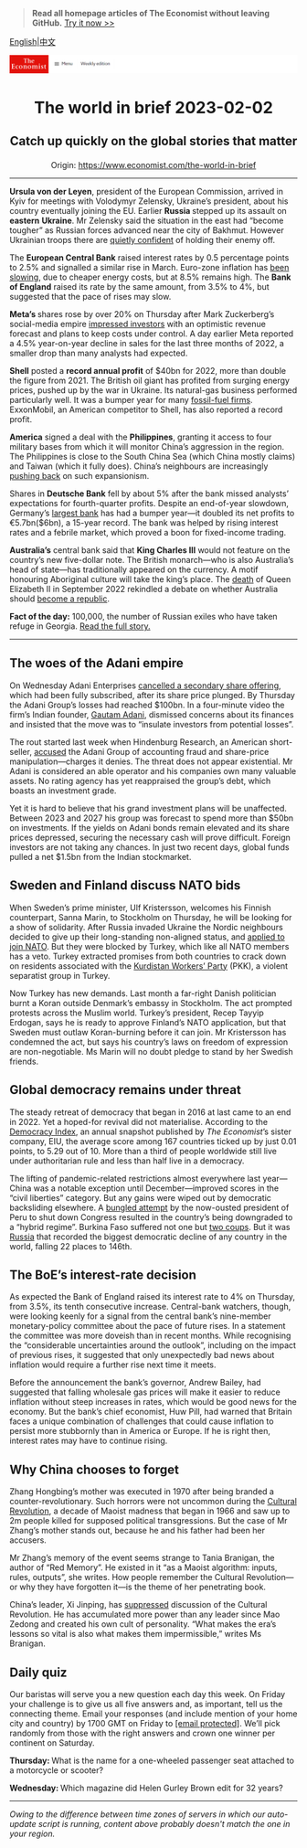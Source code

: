 > **Read all homepage articles of The Economist without leaving GitHub.** [Try it now >>](https://arielherself.github.io/te)

[English](https://github.com/arielherself/espresso/blob/main/README.md)|[中文](https://github-com.translate.goog/arielherself/espresso/blob/main/README.md?_x_tr_sl=en&_x_tr_tl=zh-CN&_x_tr_hl=zh-CN&_x_tr_pto=wapp)



![The Economist](menubar.png)

# <p align="center">The world in brief 2023-02-02</p>

## <p align="center">Catch up quickly on the global stories that matter</p>

<p align="center">Origin: <a href="https://www.economist.com/the-world-in-brief">https://www.economist.com/the-world-in-brief</a><hr>

<strong>Ursula von der Leyen</strong>, president of the European Commission, arrived in Kyiv for meetings with Volodymyr Zelensky, Ukraine’s president, about his country eventually joining the EU. Earlier <strong>Russia </strong>stepped up its assault on <strong>eastern</strong> <strong>Ukraine</strong>. Mr Zelensky said the situation in the east had “become tougher” as Russian forces advanced near the city of Bakhmut. However Ukrainian troops there are [quietly confident](https://www.economist.com/europe/2023/02/01/ukraines-troops-in-the-east-are-quietly-confident) of holding their enemy off.

The <strong>European Central Bank</strong> raised interest rates by 0.5 percentage points to 2.5% and signalled a similar rise in March. Euro-zone inflation has [been slowing](https://www.economist.com/finance-and-economics/2022/12/07/inflation-is-falling-but-not-enough), due to cheaper energy costs, but at 8.5% remains high. The <strong>Bank of England</strong> raised its rate by the same amount, from 3.5% to 4%, but suggested that the pace of rises may slow.

<strong>Meta’s </strong>shares rose by over 20% on Thursday after Mark Zuckerberg’s social-media empire [impressed investors](https://www.economist.com/business/2023/02/02/things-are-looking-up-for-meta) with an optimistic revenue forecast and plans to keep costs under control. A day earlier Meta reported a 4.5% year-on-year decline in sales for the last three months of 2022, a smaller drop than many analysts had expected.

<strong>Shell</strong> posted a <strong>record annual profit</strong> of $40bn for 2022, more than double the figure from 2021. The British oil giant has profited from surging energy prices, pushed up by the war in Ukraine. Its natural-gas business performed particularly well. It was a bumper year for many [fossil-fuel firms](https://www.economist.com/business/can-big-oils-bounce-back-last/21807153). ExxonMobil, an American competitor to Shell, has also reported a record profit.

<strong>America</strong> signed a deal with the <strong>Philippines</strong>, granting it access to four military bases from which it will monitor China’s aggression in the region. The Philippines is close to the South China Sea (which China mostly claims) and Taiwan (which it fully does). China’s neighbours are increasingly [pushing back](https://www.economist.com/asia/2023/02/01/chinas-put-upon-maritime-neighbours-are-pushing-back) on such expansionism.

Shares in <strong>Deutsche Bank</strong> fell by about 5% after the bank missed analysts’ expectations for fourth-quarter profits. Despite an end-of-year slowdown, Germany’s [largest bank](https://www.economist.com/finance-and-economics/2022/01/29/has-deutsche-bank-turned-the-corner) has had a bumper year—it doubled its net profits to €5.7bn($6bn), a 15-year record. The bank was helped by rising interest rates and a febrile market, which proved a boon for fixed-income trading.

<strong>Australia’s</strong> central bank said that <strong>King Charles III</strong> would not feature on the country’s new five-dollar note. The British monarch—who is also Australia’s head of state—has traditionally appeared on the currency. A motif honouring Aboriginal culture will take the king’s place. The [death](https://www.economist.com/leaders/2022/09/08/the-death-of-elizabeth-ii-marks-the-end-of-an-era) of Queen Elizabeth II in September 2022 rekindled a debate on whether Australia should [become a republic](https://www.economist.com/international/2022/09/09/some-of-the-new-kings-realms-may-become-republics).

<strong>Fact of the day:</strong> 100,000, the number of Russian exiles who have taken refuge in Georgia. [Read the full story.](https://www.economist.com/europe/2023/01/31/georgia-is-drifting-into-the-kremlins-orbit)

----------

## The woes of the Adani empire

On Wednesday Adani Enterprises [cancelled a secondary share offering](https://www.economist.com/business/2023/02/01/what-next-for-gautam-adanis-embattled-empire), which had been fully subscribed, after its share price plunged. By Thursday the Adani Group’s losses had reached $100bn. In a four-minute video the firm’s Indian founder, [Gautam Adani](https://www.economist.com/the-economist-explains/2023/01/31/who-is-gautam-adani), dismissed concerns about its finances and insisted that the move was to “insulate investors from potential losses”.  
  
 The rout started last week when Hindenburg Research, an American short-seller, [accused](https://www.economist.com/business/2023/01/27/a-short-seller-rattles-gautam-adanis-empire) the Adani Group of accounting fraud and share-price manipulation—charges it denies. The threat does not appear existential. Mr Adani is considered an able operator and his companies own many valuable assets. No rating agency has yet reappraised the group’s debt, which boasts an investment grade.

Yet it is hard to believe that his grand investment plans will be unaffected. Between 2023 and 2027 his group was forecast to spend more than $50bn on investments. If the yields on Adani bonds remain elevated and its share prices depressed, securing the necessary cash will prove difficult. Foreign investors are not taking any chances. In just two recent days, global funds pulled a net $1.5bn from the Indian stockmarket.

## Sweden and Finland discuss NATO bids

When Sweden’s prime minister, Ulf Kristersson, welcomes his Finnish counterpart, Sanna Marin, to Stockholm on Thursday, he will be looking for a show of solidarity. After Russia invaded Ukraine the Nordic neighbours decided to give up their long-standing non-aligned status, and [applied to join NATO](https://www.economist.com/leaders/2022/05/15/in-applying-to-nato-finland-and-sweden-give-the-lie-to-putins-claims). But they were blocked by Turkey, which like all NATO members has a veto. Turkey extracted promises from both countries to crack down on residents associated with the [Kurdistan Workers’ Party](https://www.economist.com/the-economist-explains/2022/06/28/what-is-the-pkk) (PKK), a violent separatist group in Turkey.

Now Turkey has new demands. Last month a far-right Danish politician burnt a Koran outside Denmark’s embassy in Stockholm. The act prompted protests across the Muslim world. Turkey’s president, Recep Tayyip Erdogan, says he is ready to approve Finland’s NATO application, but that Sweden must outlaw Koran-burning before it can join. Mr Kristersson has condemned the act, but says his country’s laws on freedom of expression are non-negotiable. Ms Marin will no doubt pledge to stand by her Swedish friends.

## Global democracy remains under threat

The steady retreat of democracy that began in 2016 at last came to an end in 2022. Yet a hoped-for revival did not materialise. According to the [Democracy Index](https://www.eiu.com/n/campaigns/democracy-index-2022/?utm_source=economist&amp;utm_medium=espresso&amp;utm_campaign=democracy-index-2022), an annual snapshot published by <em>The Economist</em>’s sister company, EIU, the average score among 167 countries ticked up by just 0.01 points, to 5.29 out of 10. More than a third of people worldwide still live under authoritarian rule and less than half live in a democracy. 

The lifting of pandemic-related restrictions almost everywhere last year—China was a notable exception until December—improved scores in the “civil liberties” category. But any gains were wiped out by democratic backsliding elsewhere. A [bungled attempt](https://www.economist.com/the-americas/2022/12/07/after-a-bungled-coup-attempt-perus-president-falls) by the now-ousted president of Peru to shut down Congress resulted in the country’s being downgraded to a “hybrid regime”. Burkina Faso suffered not one but [two coups](https://www.economist.com/middle-east-and-africa/2022/10/01/for-the-second-time-this-year-soldiers-stage-a-coup-in-burkina-faso). But it was [Russia](https://www.economist.com/international/how-vladimir-putin-provokes-and-complicates-the-struggle-against-autocracy/21808339) that recorded the biggest democratic decline of any country in the world, falling 22 places to 146th.

## The BoE’s interest-rate decision

As expected the Bank of England raised its interest rate to 4% on Thursday, from 3.5%, its tenth consecutive increase. Central-bank watchers, though, were looking keenly for a signal from the central bank’s nine-member monetary-policy committee about the pace of future rises. In a statement the committee was more doveish than in recent months. While recognising the “considerable uncertainties around the outlook”, including on the impact of previous rises, it suggested that only unexpectedly bad news about inflation would require a further rise next time it meets.

Before the announcement the bank’s governor, Andrew Bailey, had suggested that falling wholesale gas prices will make it easier to reduce inflation without steep increases in rates, which would be good news for the economy. But the bank’s chief economist, Huw Pill, had warned that Britain faces a unique combination of challenges that could cause inflation to persist more stubbornly than in America or Europe. If he is right then, interest rates may have to continue rising.

## Why China chooses to forget

Zhang Hongbing’s mother was executed in 1970 after being branded a counter-revolutionary. Such horrors were not uncommon during the [Cultural Revolution](https://www.economist.com/china/2016/05/14/it-was-the-worst-of-times), a decade of Maoist madness that began in 1966 and saw up to 2m people killed for supposed political transgressions. But the case of Mr Zhang’s mother stands out, because he and his father had been her accusers.

Mr Zhang’s memory of the event seems strange to Tania Branigan, the author of “Red Memory”. He existed in it “as a Maoist algorithm: inputs, rules, outputs”, she writes. How people remember the Cultural Revolution—or why they have forgotten it—is the theme of her penetrating book.

China’s leader, Xi Jinping, has [suppressed](https://www.economist.com/china/2021/11/06/xi-jinping-is-rewriting-history-to-justify-his-rule-for-years-to-come) discussion of the Cultural Revolution. He has accumulated more power than any leader since Mao Zedong and created his own cult of personality. “What makes the era’s lessons so vital is also what makes them impermissible,” writes Ms Branigan.

## Daily quiz

Our baristas will serve you a new question each day this week. On Friday your challenge is to give us all five answers and, as important, tell us the connecting theme. Email your responses (and include mention of your home city and country) by 1700 GMT on Friday to [<span class="__cf_email__" data-cfemail="79280c10033c0a090b1c0a0a16391c1a16171614100a0d571a1614">[email&#160;protected]</span>](https://mail.google.com/mail/?view=cm&amp;fs=1&amp;tf=1&amp;to=QuizEspresso@economist.com). We’ll pick randomly from those with the right answers and crown one winner per continent on Saturday.

<strong>Thursday: </strong>What is the name for a one-wheeled passenger seat attached to a motorcycle or scooter?  
  
<strong>Wednesday: </strong>Which magazine did Helen Gurley Brown edit for 32 years?

----------

*Owing to the difference between time zones of servers in which our auto-update script is running, content above probably doesn't match the one in your region.*
